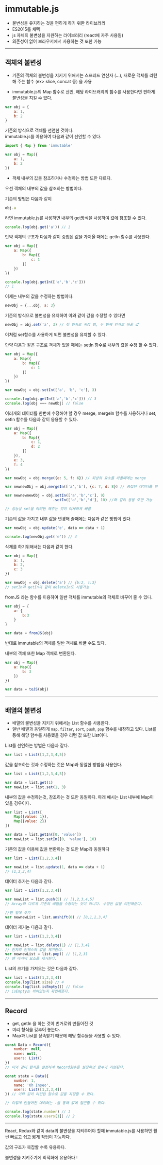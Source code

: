 # immutable.js

- 불변성을 유지하는 것을 편하게 하기 위한 라이브러리
- ES2015를 채택
- js 자체의 불변성을 지원하는 라이브러리 (react에 자주 사용됨)
- 의존성이 없어 브라우저에서 사용하는 것 또한 가능

-----
## 객체의 불변성

- 기존의 객체의 불변성을 지키기 위해서는 스프레드 연산자 (...), 새로운 객체를 리턴해 주는 함수 (ex> slice, concat 등) 을 사용

- immutable.js의 Map 함수로 선언, 해당 라이브러리의 함수를 사용한다면 편하게 불변성을 지킬 수 있다.

```javascript
var obj = {
    a: 1,
    b: 2
}
```
기존의 방식으로 객체를 선언한 것이다.<br />
immutable.js를 이용하여 다음과 같이 선언할 수 있다.
```javascript
import { Map } from 'immutable'

var obj = Map({
    a: 1,
    b: 2
})
```

- 객체 내부의 값을 참조하거나 수정하는 방법 또한 다르다.

우선 객체의 내부의 값을 참조하는 방법이다.

기존의 방법은 다음과 같이
```javascript
obj.a
```
라면 immutable.js를 사용하면 내부의 get방식을 사용하여 값에 참조할 수 있다.
```javascript
console.log(obj.get('a')) // 1
```
만약 객체의 구조가 다음과 같이 중첩된 값을 가져올 때에는 getIn 함수를 사용한다.
```javascript
var obj = Map({
    a: Map({
        b: Map({
            c: 1
        })
    })
})

console.log(obj.getIn(['a','b','c']))
// 1
```

이제는 내부의 값을 수정하는 방법이다.

```javascript
newObj = {...obj, a: 3}
```
기존의 방식으로 불변성을 유지하여 이와 같이 값을 수정할 수 있다면

```javascript
newObj = obj.set('a', 3) // 첫 인자로 속성 명, 두 번째 인자로 바꿀 값
```
이처럼 set함수를 사용하게 되면 불변성을 유지할 수 있다.

만약 다음과 같은 구조로 객체가 있을 때에는 setIn 함수로 내부의 값을 수정 할 수 있다.
```javascript
var obj = Map({
    a: Map({
        b: Map({
            c: 1
        })
    })
})

var newObj = obj.setIn(['a', 'b', 'c'], 3)

console.log(obj.getIn(['a','b','c'])) // 3
console.log(obj === newObj) // false
```
여러개의 데이터를 한번에 수정해야 할 경우 merge, mergeIn 함수를 사용하거나 set, setIn 함수를 다음과 같이 응용할 수 있다.
```javascript
var obj = Map({
    a: Map({
        b: Map({
            c: 1,
            d: 2
        })
    }),
    e: 3,
    f: 4
})

var newObj = obj.merge({e: 5, f: 6}) // 최상위 요소를 바꿀때에는 merge

var newnewObj = obj.mergeIn(['a','b'], {c: 7, d: 8}) // 중첩된 데이터를 한번에 수정하고 싶을때에는 mergeIn

var newnewnewObj = obj.setIn(['a','b','c'], 9)
                      .setIn(['a','b','d'], 10) //와 같이 응용 또한 가능

// 성능상 set을 여러번 해주는 것이 미세하게 빠름
```
기존의 값을 가지고 내부 값을 변경해 줄때에는 다음과 같은 방법이 있다.
```javascript
var newObj = obj.update('e', data => data + 1)

console.log(newObj.get('e')) // 4
```
삭제를 하기위해서는 다음과 같이 한다.
```javascript
var obj = Map({
    a: 1,
    b: 2,
    c: 3
})

var newObj = obj.delete('a') // {b:2, c:3}
// setIn과 getIn과 같이 deleteIn도 사용가능
```


fromJS 라는 함수를 이용하여 일반 객체를 immutable의 객체로 바꾸어 줄 수 있다.
```javascript
var obj = {
    a: {
        b:3
    }
}

var data = fromJS(obj)
```

반대로 immutable의 객체를 일반 객체로 바꿀 수도 있다.

내부의 객체 또한 Map 객체로 변환된다.
```javascript
var obj = Map({
    a: Map({
        b: 3
    })
})

var data = toJS(obj)
```

-----
## 배열의 불변성
- 배열의 불변성을 지키기 위해서는 List 함수를 사용한다.
- 일반 배열과 동일하게 `map`, `filter`, `sort`, `push`, `pop` 함수를 내장하고 있다. List를 통해 해당 함수를 사용했을 경우 리턴 값 또한 List이다.

List를 선언하는 방법은 다음과 같다.
```javascript
var list = List([1,2,3,4,5])
```
값을 참조하는 것과 수정하는 것은 Map과 동일한 방법을 사용한다.
```javascript
var list = List([1,2,3,4,5])

var data = list.get(1)
var newList = list.set(1, 3)
```
내부의 값을 수정하는것, 참조하는 것 또한 동일하다.
아래 예시는 List 내부에 Map이 있을 경우이다.
```javascript
var list = List([
    Map({value: 1}),
    Map({value: 2})
])

var data = list.getIn([0, 'value'])
var newList = list.setIn([0, 'value'], 10)
```
기존의 값을 이용해 값을 변환하는 것 또한 Map과 동일하다
```javascript
var list = List([1,2,3,4])

var newList = list.update(1, data => data + 1)
// [1,3,3,4]
```

데이터 추가는 다음과 같다.
```javascript
var list = List([1,2,3,4])

var newList = list.push(5) // [1,2,3,4,5]
// Array와 다르게 기존의 배열을 수정하는 것이 아니다. 수정된 값을 리턴해준다.

//맨 앞에 추가
var newnewList = list.unshift(0) // [0,1,2,3,4]
```

데이터 제거는 다음과 같다.
```javascript
var list = List([1,2,3,4])

var newList = list.delete(1) // [1,3,4]
// 인자의 인덱스의 값을 제거한다.
var newnewList = list.pop() // [1,2,3]
// 맨 마지막 요소를 제거한다.
```

List의 크기를 가져오는 것은 다음과 같다.
```javascript
var list = List([1,2,3,4])
console.log(list.size) // 4
console.log(list.isEmpty()) // false
// isEmpty는 비어있는지 확인해준다.
``` 

-----
## Record
- get, getIn 을 하는 것이 번거로워 만들어진 것
- 미리 형식을 갖추어 놓는다.
- Map과 List를 상속받기 때문에 해당 함수들을 사용할 수 있다.

```javascript
const Data = Record({
    number: null,
    name: null,
    users: List()
}) 
// 이와 같이 형식을 설정하여 Record함수를 설정하면 함수가 리턴된다.

const state = Data({
    number: 1,
    name: 'Oh Inseo',
    users: List([1,2,3,4])
}) // 이와 같이 리턴된 함수로 값을 지정할 수 있다.

// 이렇게 만들어진 데이터는 .을 통해 값에 접근할 수 있다.

console.log(state.number) // 1
console.log(state.users[1]) // 2
```

-----
React, Redux와 같이 data의 불변성을 지켜주어야 할때 immutable.js를 사용하면 훨씬 빠르고 쉽고 짧게 작업이 가능하다.

값의 구조가 복잡할 수록 유용하다.

불변성을 지켜주기에 최적화에 유용하다 !